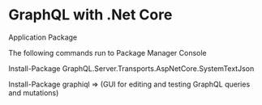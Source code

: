 # GraphQL with .Net Core 

Application Package

The following commands run to Package Manager Console

Install-Package GraphQL.Server.Transports.AspNetCore.SystemTextJson

Install-Package graphiql   => (GUI for editing and testing GraphQL queries and mutations)


